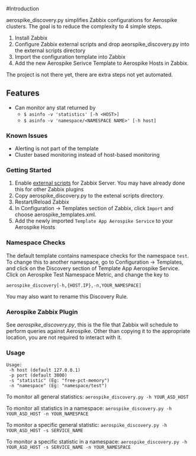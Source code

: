 #Introduction

aerospike_discovery.py simplifies Zabbix configurations for Aerospike clusters.
The goal is to reduce the complexity to 4 simple steps.

1. Install Zabbix
2. Configure Zabbix external scripts and drop aeorspike_discovery.py into
the external scripts directory
3. Import the configuration template into Zabbix
4. Add the new Aerospike Serivce Template to Aerospike Hosts in Zabbix.

The project is not there yet, there are extra steps not yet automated.

Features
---

- Can monitor any stat returned by
  - `$ asinfo -v 'statistics' [-h <HOST>]`
  - `$ asinfo -v 'namespace/<NAMESPACE NAME>' [-h host]`

### Known Issues

- Alerting is not part of the template
- Cluster based monitoring instead of host-based monitoring

### Getting Started

1. Enable [external scripts](https://www.zabbix.com/documentation/2.4/manual/config/items/itemtypes/external)
for Zabbix Server. You may have already done this for other Zabbix plugins 
2. Copy aerospike_discovery.py to the extenal scripts directory. 
3. Restart/Reload Zabbix 
4. In Configuration -> Templates section of Zabbix, click `Import` and choose aerospike_templates.xml. 
5. Add the newly imported `Template App Aerospike Service` to your Aerospike Hosts 

### Namespace Checks

The default template contains namespace checks for the namespace `test`. To change
this to another namespace, go to Configuration -> Templates, and click on the Discovery section of
Template App Aerospike Service. Click on Aerospike Test Namespace Metric, and change the key to

    aerospike_discovery[-h,{HOST.IP},-n,YOUR_NAMESPACE]

You may also want to rename this Discovery Rule.


### Aerospike Zabbix Plugin

See *aerospike_discovery.py*, this is the file that Zabbix will schedule to perform
queries against Aerospike. Other than copying it to the appropriate location,
you are not required to interact with it.

###  Usage

    Usage:
     -h host (default 127.0.0.1)
     -p port (default 3000)
     -s "statistic" (Eg: "free-pct-memory")
     -n "namespace" (Eg: "namespace/test")

To monitor all general statistics:
`aerospike_discovery.py -h YOUR_ASD_HOST`

To monitor all statistics in a namespace:
`aerospike_discovery.py -h YOUR_ASD_HOST -n YOUR_NAMESPACE`

To monitor a specific general statistic:
`aerospike_discovery.py -h YOUR_ASD_HOST -s SERVICE_NAME`

To monitor a specific statistic in a namespace:
`aerospike_discovery.py -h YOUR_ASD_HOST -s SERVICE_NAME -n YOUR_NAMESPACE`


